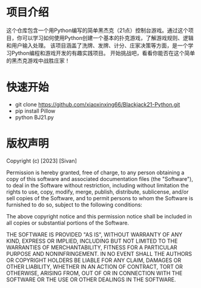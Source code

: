 # 项目介绍
这个仓库包含一个用Python编写的简单黑杰克（21点）控制台游戏。通过这个项目，你可以学习如何使用Python创建一个基本的扑克游戏，了解游戏规则、逻辑和用户输入处理。
该项目涵盖了洗牌、发牌、计分、庄家决策等方面，是一个学习Python编程和游戏开发的有趣实践项目。
开始挑战吧，看看你能否在这个简单的黑杰克游戏中战胜庄家！

# 快速开始
- git clone https://github.com/xiaoxinxing66/Blackjack21-Python.git
- pip install Pillow
- python BJ21.py

# 版权声明

Copyright (c) [2023] [Sivan]

Permission is hereby granted, free of charge, to any person obtaining a copy
of this software and associated documentation files (the "Software"), to deal
in the Software without restriction, including without limitation the rights
to use, copy, modify, merge, publish, distribute, sublicense, and/or sell
copies of the Software, and to permit persons to whom the Software is
furnished to do so, subject to the following conditions:

The above copyright notice and this permission notice shall be included in all
copies or substantial portions of the Software.

THE SOFTWARE IS PROVIDED "AS IS", WITHOUT WARRANTY OF ANY KIND, EXPRESS OR
IMPLIED, INCLUDING BUT NOT LIMITED TO THE WARRANTIES OF MERCHANTABILITY,
FITNESS FOR A PARTICULAR PURPOSE AND NONINFRINGEMENT. IN NO EVENT SHALL THE
AUTHORS OR COPYRIGHT HOLDERS BE LIABLE FOR ANY CLAIM, DAMAGES OR OTHER
LIABILITY, WHETHER IN AN ACTION OF CONTRACT, TORT OR OTHERWISE, ARISING FROM,
OUT OF OR IN CONNECTION WITH THE SOFTWARE OR THE USE OR OTHER DEALINGS IN THE
SOFTWARE.




